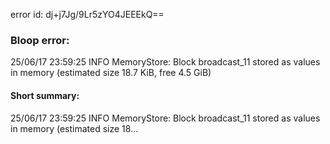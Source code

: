 error id: dj+j7Jg/9Lr5zYO4JEEEkQ==
### Bloop error:

25/06/17 23:59:25 INFO MemoryStore: Block broadcast_11 stored as values in memory (estimated size 18.7 KiB, free 4.5 GiB)
#### Short summary: 

25/06/17 23:59:25 INFO MemoryStore: Block broadcast_11 stored as values in memory (estimated size 18...